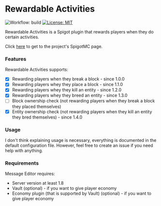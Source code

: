 # Rewardable Activities
![Workflow: build](https://github.com/jaqobb/rewardable-activities/workflows/build/badge.svg) [![License: MIT](https://img.shields.io/badge/License-MIT-blue.svg)](https://opensource.org/licenses/MIT)

Rewardable Activities is a Spigot plugin that rewards players when they do certain activities.

Click [here](https://www.spigotmc.org/resources/rewardable-activities.86090/) to get to the project's SpigotMC page.

### Features

Rewardable Activities supports:
* [x] Rewarding players when they break a block - since 1.0.0
* [x] Rewarding players whey they place a block - since 1.1.0
* [x] Rewarding players whey they kill an entity - since 1.2.0
* [x] Rewarding players whey they breed an entity - since 1.3.0
* [ ] Block ownership check (not rewarding players when they break a block they placed themselves)
* [x] Entity ownership check (not rewarding players when they kill an entity they bred themselves) - since 1.4.0

### Usage

I don't think explaining usage is necessary, everything is documented in the default configuration file. However, feel free to create an issue if you need help with anything.

### Requirements

Message Editor requires:
* Server version at least 1.8
* Vault (optional) - if you want to give player economy
* Economy plugin (that is supported by Vault) (optional) - if you want to give player economy
